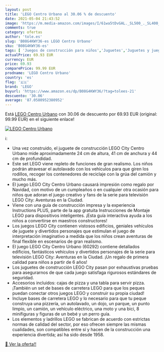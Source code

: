 ```yaml
---
layout: post
title: 'LEGO Centro Urbano al 30.06 % de descuento'
date: 2021-05-04 21:43:52
image: 'https://m.media-amazon.com/images/I/61wa5tDvGAL._SL500_._SL400_.jpg'
comments: true
category: ofertas
author: 'tole.es'
slug: 'B08G4KWY36-es LEGO Centro Urbano'
sku: 'B08G4KWY36-es'
tags: [ 'Juegos de construcción para niños','Juguetes','Juguetes y juegos','lego', ]
actualPrice: 69.93 EUR
currency: EUR
price: 69.93
comparePrice: 99.99 EUR
prodname: 'LEGO Centro Urbano'
country: 'es'
flag: '🇪🇸'
brand: 'LEGO'
buyurl: 'https://www.amazon.es/dp/B08G4KWY36/?tag=tolees-21'
descuento: '30.06'
average: '87.0580952380952'
---
```


Está [LEGO Centro Urbano](https://www.amazon.es/dp/B08G4KWY36/?tag=tolees-21) con 30.06 de descuento por 69.93 EUR (original: 99.99 EUR) en el siguiente enlace!

[![LEGO Centro Urbano](https://m.media-amazon.com/images/I/61wa5tDvGAL._SL500_._SL400_.jpg)](https://www.amazon.es/dp/B08G4KWY36/?tag=tolees-21)

ℹ️:

- Una vez construido, el juguete de construcción LEGO City Centro Urbano mide aproximadamente 24 cm de altura, 41 cm de anchura y 44 cm de profundidad.
- Este set LEGO viene repleto de funciones de gran realismo. Los niños podrán atravesar el autolavado con los vehículos para que giren los rodillos, recoger los contenedores de reciclaje con la grúa del camión y mucho más.
- El juego LEGO City Centro Urbano causará impresión como regalo por Navidad, con motivo de un cumpleaños o en cualquier otra ocasión para niños que adoran el juego creativo y fans de la serie para televisión LEGO City: Aventuras en la Ciudad.
- Viene con una guía de construcción impresa y la experiencia Instructions PLUS, parte de la app gratuita Instrucciones de Montaje LEGO para dispositivos inteligentes. ¡Esta guía interactiva ayuda a los niños a convertirse en maestros constructores!
- Los juegos LEGO City contienen vistosos edificios, geniales vehículos de juguete y divertidos personajes que estimulan el juego de interpretación imaginativo a medida que los niños crean aventuras de final flexible en escenarios de gran realismo.
- El juego LEGO City Centro Urbano (60292) contiene detallados edificios, fantásticos vehículos y divertidos personajes de la serie para televisión LEGO City: Aventuras en la Ciudad. ¡Un regalo de primera calidad para niños a partir de 6 años!
- Los juguetes de construcción LEGO City pasan por exhaustivas pruebas para asegurarnos de que cada juego satisfaga rigurosos estándares de seguridad.
- Accesorios incluidos: cajas de pizza y una tabla para servir pizza. ¡También un set de bases de carretera LEGO para que los peques puedan conectar otros juegos LEGO y construir su propia ciudad!
- Incluye bases de carretera LEGO y lo necesario para que tu peque construya una pizzería, un autolavado, un dojo, un parque, un punto limpio, un camión, un vehículo eléctrico, una moto y una bici, 8 minifiguras y figuras de un bebé y un perro guía.
- Los elementos y ladrillos LEGO se fabrican de acuerdo con estrictas normas de calidad del sector, por eso ofrecen siempre las mismas cualidades, son compatibles entre sí y hacen de la construcción una experiencia divertida; así ha sido desde 1958.

[🛒 Ver la oferta!!](https://www.amazon.es/dp/B08G4KWY36/?tag=tolees-21)
